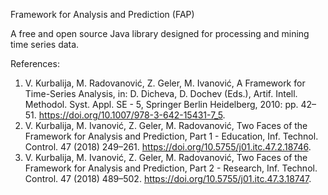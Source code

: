 Framework for Analysis and Prediction (FAP)

A free and open source Java library designed for processing and mining time series data.

References:
1. V. Kurbalija, M. Radovanović, Z. Geler, M. Ivanović, A Framework for Time-Series Analysis, in: D. Dicheva, D. Dochev (Eds.), Artif. Intell. Methodol. Syst. Appl. SE - 5, Springer Berlin Heidelberg, 2010: pp. 42–51. https://doi.org/10.1007/978-3-642-15431-7_5.
2. V. Kurbalija, M. Ivanović, Z. Geler, M. Radovanović, Two Faces of the Framework for Analysis and Prediction, Part 1 - Education, Inf. Technol. Control. 47 (2018) 249–261. https://doi.org/10.5755/j01.itc.47.2.18746.
3. V. Kurbalija, M. Ivanović, Z. Geler, M. Radovanović, Two Faces of the Framework for Analysis and Prediction, Part 2 - Research, Inf. Technol. Control. 47 (2018) 489–502. https://doi.org/10.5755/j01.itc.47.3.18747.
